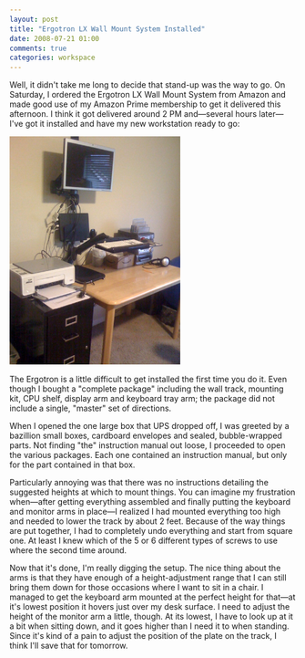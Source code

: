 ```yaml
---
layout: post
title: "Ergotron LX Wall Mount System Installed"
date: 2008-07-21 01:00
comments: true
categories: workspace
---
```


Well, it didn't take me long to decide that stand-up was the way to go. On
Saturday, I ordered the Ergotron LX Wall Mount System from Amazon and made good
use of my Amazon Prime membership to get it delivered this afternoon. I think it
got delivered around 2 PM and—several hours later—I've got it installed and have
my new workstation ready to go:

<img
src="/images/2008/07/ergotron-lx-wall-mount-system-installed/ergotron_lx_system_installed.jpg"
width="300" />

<!-- more -->

The Ergotron is a little difficult to get installed the first time you do it.
Even though I bought a "complete package" including the wall track, mounting
kit, CPU shelf, display arm and keyboard tray arm; the package did not include a
single, "master" set of directions.

When I opened the one large box that UPS dropped off, I was greeted by a
bazillion small boxes, cardboard envelopes and sealed, bubble-wrapped parts. Not
finding "the" instruction manual out loose, I proceeded to open the various
packages. Each one contained an instruction manual, but only for the part
contained in that box.

Particularly annoying was that there was no instructions detailing the suggested
heights at which to mount things. You can imagine my frustration when—after
getting everything assembled and finally putting the keyboard and monitor arms
in place—I realized I had mounted everything too high and needed to lower the
track by about 2 feet. Because of the way things are put together, I had to
completely undo everything and start from square one. At least I knew which of
the 5 or 6 different types of screws to use where the second time around.

Now that it's done, I'm really digging the setup. The nice thing about the arms
is that they have enough of a height-adjustment range that I can still bring
them down for those occasions where I want to sit in a chair. I managed to get
the keyboard arm mounted at the perfect height for that—at it's lowest position
it hovers just over my desk surface. I need to adjust the height of the monitor
arm a little, though. At its lowest, I have to look up at it a bit when sitting
down, and it goes higher than I need it to when standing. Since it's kind of a
pain to adjust the position of the plate on the track, I think I'll save that
for tomorrow.
